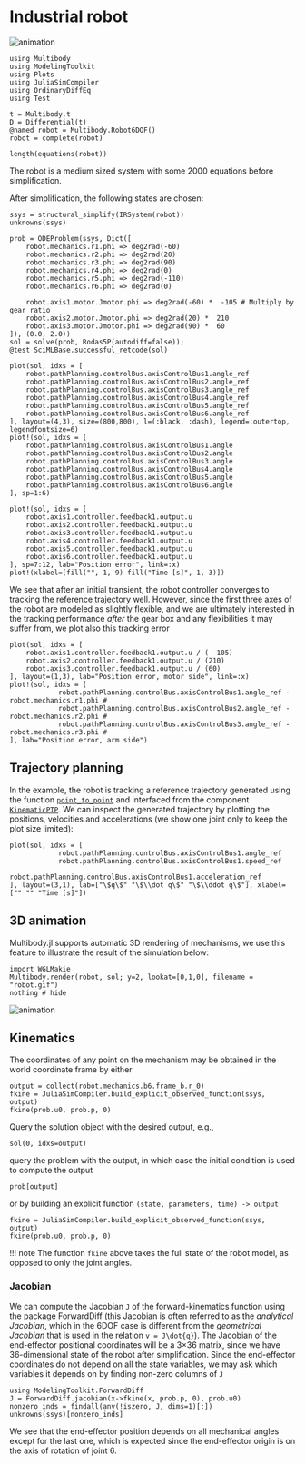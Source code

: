 # Industrial robot

![animation](robot.gif)

```@example robot
using Multibody
using ModelingToolkit
using Plots
using JuliaSimCompiler
using OrdinaryDiffEq
using Test

t = Multibody.t
D = Differential(t)
@named robot = Multibody.Robot6DOF()
robot = complete(robot)

length(equations(robot))
```
The robot is a medium sized system with some 2000 equations before simplification.

After simplification, the following states are chosen:
```@example robot
ssys = structural_simplify(IRSystem(robot))
unknowns(ssys)
```
    
```@example robot
prob = ODEProblem(ssys, Dict([
    robot.mechanics.r1.phi => deg2rad(-60)
    robot.mechanics.r2.phi => deg2rad(20)
    robot.mechanics.r3.phi => deg2rad(90)
    robot.mechanics.r4.phi => deg2rad(0)
    robot.mechanics.r5.phi => deg2rad(-110)
    robot.mechanics.r6.phi => deg2rad(0)

    robot.axis1.motor.Jmotor.phi => deg2rad(-60) *  -105 # Multiply by gear ratio
    robot.axis2.motor.Jmotor.phi => deg2rad(20) *  210
    robot.axis3.motor.Jmotor.phi => deg2rad(90) *  60
]), (0.0, 2.0))
sol = solve(prob, Rodas5P(autodiff=false));
@test SciMLBase.successful_retcode(sol)

plot(sol, idxs = [
    robot.pathPlanning.controlBus.axisControlBus1.angle_ref
    robot.pathPlanning.controlBus.axisControlBus2.angle_ref
    robot.pathPlanning.controlBus.axisControlBus3.angle_ref
    robot.pathPlanning.controlBus.axisControlBus4.angle_ref
    robot.pathPlanning.controlBus.axisControlBus5.angle_ref
    robot.pathPlanning.controlBus.axisControlBus6.angle_ref
], layout=(4,3), size=(800,800), l=(:black, :dash), legend=:outertop, legendfontsize=6)
plot!(sol, idxs = [
    robot.pathPlanning.controlBus.axisControlBus1.angle
    robot.pathPlanning.controlBus.axisControlBus2.angle
    robot.pathPlanning.controlBus.axisControlBus3.angle
    robot.pathPlanning.controlBus.axisControlBus4.angle
    robot.pathPlanning.controlBus.axisControlBus5.angle
    robot.pathPlanning.controlBus.axisControlBus6.angle
], sp=1:6)

plot!(sol, idxs = [
    robot.axis1.controller.feedback1.output.u
    robot.axis2.controller.feedback1.output.u
    robot.axis3.controller.feedback1.output.u
    robot.axis4.controller.feedback1.output.u
    robot.axis5.controller.feedback1.output.u
    robot.axis6.controller.feedback1.output.u
], sp=7:12, lab="Position error", link=:x)
plot!(xlabel=[fill("", 1, 9) fill("Time [s]", 1, 3)])
```
We see that after an initial transient, the robot controller converges to tracking the reference trajectory well. However, since the first three axes of the robot are modeled as slightly flexible, and we are ultimately interested in the tracking performance _after_ the gear box and any flexibilities it may suffer from, we plot also this tracking error
```@example robot
plot(sol, idxs = [
    robot.axis1.controller.feedback1.output.u / ( -105)
    robot.axis2.controller.feedback1.output.u / (210)
    robot.axis3.controller.feedback1.output.u / (60)
], layout=(1,3), lab="Position error, motor side", link=:x)
plot!(sol, idxs = [
            robot.pathPlanning.controlBus.axisControlBus1.angle_ref - robot.mechanics.r1.phi #
            robot.pathPlanning.controlBus.axisControlBus2.angle_ref - robot.mechanics.r2.phi #
            robot.pathPlanning.controlBus.axisControlBus3.angle_ref - robot.mechanics.r3.phi #
], lab="Position error, arm side")
```


## Trajectory planning
In the example, the robot is tracking a reference trajectory generated using the function [`point_to_point`](@ref) and interfaced from the component [`KinematicPTP`](@ref). We can inspect the generated trajectory by plotting the positions, velocities and accelerations (we show one joint only to keep the plot size limited):
```@example robot
plot(sol, idxs = [
            robot.pathPlanning.controlBus.axisControlBus1.angle_ref
            robot.pathPlanning.controlBus.axisControlBus1.speed_ref
            robot.pathPlanning.controlBus.axisControlBus1.acceleration_ref
], layout=(3,1), lab=["\$q\$" "\$\\dot q\$" "\$\\ddot q\$"], xlabel=["" "" "Time [s]"])
```

## 3D animation
Multibody.jl supports automatic 3D rendering of mechanisms, we use this feature to illustrate the result of the simulation below:

```@example robot
import WGLMakie
Multibody.render(robot, sol; y=2, lookat=[0,1,0], filename = "robot.gif")
nothing # hide
```

![animation](robot.gif)

## Kinematics
The coordinates of any point on the mechanism may be obtained in the world coordinate frame by either

```@example robot
output = collect(robot.mechanics.b6.frame_b.r_0)
fkine = JuliaSimCompiler.build_explicit_observed_function(ssys, output)
fkine(prob.u0, prob.p, 0)
```

Query the solution object with the desired output, e.g.,
```@example robot
sol(0, idxs=output)
```
query the problem with the output, in which case the initial condition is used to compute the output
```@example robot
prob[output]
```

or by building an explicit function `(state, parameters, time) -> output`
```@example robot
fkine = JuliaSimCompiler.build_explicit_observed_function(ssys, output)
fkine(prob.u0, prob.p, 0)
```
!!! note
    The function `fkine` above takes the full state of the robot model, as opposed to only the joint angles.

### Jacobian
We can compute the Jacobian ``J`` of the forward-kinematics function using the package ForwardDiff (this Jacobian is often referred to as the _analytical Jacobian_, which in the 6DOF case is different from the _geometrical Jacobian_ that is used in the relation ``v = J\dot{q}``). The Jacobian of the end-effector positional coordinates will be a 3×36 matrix, since we have 36-dimensional state of the robot after simplification. Since the end-effector coordinates do not depend on all the state variables, we may ask which variables it depends on by finding non-zero columns of ``J``
```@example robot
using ModelingToolkit.ForwardDiff
J = ForwardDiff.jacobian(x->fkine(x, prob.p, 0), prob.u0)
nonzero_inds = findall(any(!iszero, J, dims=1)[:])
unknowns(ssys)[nonzero_inds]
```
We see that the end-effector position depends on all mechanical angles except for the last one, which is expected since the end-effector origin is on the axis of rotation of joint 6. 


